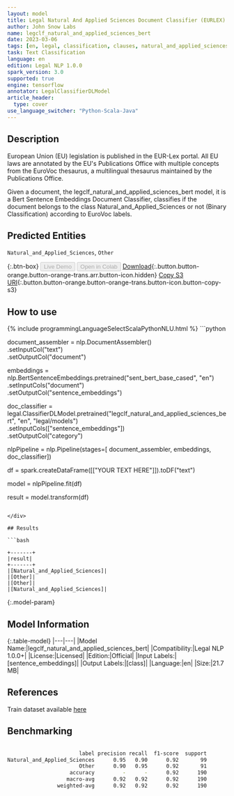```yaml
---
layout: model
title: Legal Natural And Applied Sciences Document Classifier (EURLEX)
author: John Snow Labs
name: legclf_natural_and_applied_sciences_bert
date: 2023-03-06
tags: [en, legal, classification, clauses, natural_and_applied_sciences, licensed, tensorflow]
task: Text Classification
language: en
edition: Legal NLP 1.0.0
spark_version: 3.0
supported: true
engine: tensorflow
annotator: LegalClassifierDLModel
article_header:
  type: cover
use_language_switcher: "Python-Scala-Java"
---
```


## Description

European Union (EU) legislation is published in the EUR-Lex portal. All EU laws are annotated by the EU's Publications Office with multiple concepts from the EuroVoc thesaurus, a multilingual thesaurus maintained by the Publications Office.

Given a document, the legclf_natural_and_applied_sciences_bert model, it is a Bert Sentence Embeddings Document Classifier, classifies if the document belongs to the class Natural_and_Applied_Sciences or not (Binary Classification) according to EuroVoc labels.

## Predicted Entities

`Natural_and_Applied_Sciences`, `Other`

{:.btn-box}
<button class="button button-orange" disabled>Live Demo</button>
<button class="button button-orange" disabled>Open in Colab</button>
[Download](https://s3.amazonaws.com/auxdata.johnsnowlabs.com/legal/models/legclf_natural_and_applied_sciences_bert_en_1.0.0_3.0_1678111577098.zip){:.button.button-orange.button-orange-trans.arr.button-icon.hidden}
[Copy S3 URI](s3://auxdata.johnsnowlabs.com/legal/models/legclf_natural_and_applied_sciences_bert_en_1.0.0_3.0_1678111577098.zip){:.button.button-orange.button-orange-trans.button-icon.button-copy-s3}

## How to use



<div class="tabs-box" markdown="1">
{% include programmingLanguageSelectScalaPythonNLU.html %}
```python

document_assembler = nlp.DocumentAssembler()\
    .setInputCol("text")\
    .setOutputCol("document")

embeddings = nlp.BertSentenceEmbeddings.pretrained("sent_bert_base_cased", "en")\
    .setInputCols("document")\
    .setOutputCol("sentence_embeddings")

doc_classifier = legal.ClassifierDLModel.pretrained("legclf_natural_and_applied_sciences_bert", "en", "legal/models")\
    .setInputCols(["sentence_embeddings"])\
    .setOutputCol("category")

nlpPipeline = nlp.Pipeline(stages=[
    document_assembler, 
    embeddings,
    doc_classifier])

df = spark.createDataFrame([["YOUR TEXT HERE"]]).toDF("text")

model = nlpPipeline.fit(df)

result = model.transform(df)

```

</div>

## Results

```bash

+-------+
|result|
+-------+
|[Natural_and_Applied_Sciences]|
|[Other]|
|[Other]|
|[Natural_and_Applied_Sciences]|

```

{:.model-param}
## Model Information

{:.table-model}
|---|---|
|Model Name:|legclf_natural_and_applied_sciences_bert|
|Compatibility:|Legal NLP 1.0.0+|
|License:|Licensed|
|Edition:|Official|
|Input Labels:|[sentence_embeddings]|
|Output Labels:|[class]|
|Language:|en|
|Size:|21.7 MB|

## References

Train dataset available [here](https://huggingface.co/datasets/lex_glue)

## Benchmarking

```bash

                       label precision recall  f1-score  support
Natural_and_Applied_Sciences      0.95   0.90      0.92       99
                       Other      0.90   0.95      0.92       91
                    accuracy         -      -      0.92      190
                   macro-avg      0.92   0.92      0.92      190
                weighted-avg      0.92   0.92      0.92      190
```